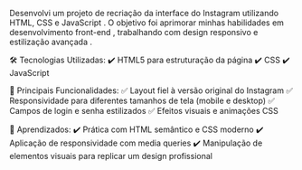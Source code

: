 
Desenvolvi um projeto de recriação da interface do Instagram utilizando HTML, CSS e JavaScript . O objetivo foi aprimorar minhas habilidades em desenvolvimento front-end , trabalhando com design responsivo e estilização avançada .

🛠️ Tecnologias Utilizadas:
✔️ HTML5 para estruturação da página
✔️ CSS
✔️ JavaScript 




🔹 Principais Funcionalidades:
✅ Layout fiel à versão original do Instagram
✅ Responsividade para diferentes tamanhos de tela (mobile e desktop)
✅ Campos de login e senha estilizados
✅ Efeitos visuais e animações CSS

🎯 Aprendizados:
✔️ Prática com HTML semântico e CSS moderno
✔️ Aplicação de responsividade com media queries
✔️ Manipulação de elementos visuais para replicar um design profissional




